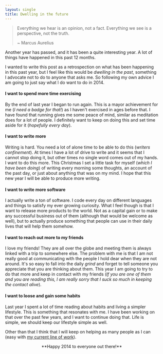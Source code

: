 ```yaml
---
layout: single
title: Dwelling in the future
---
```

> Everything we hear is an opinion, not a fact.
> Everything we see is a perspective, not the truth.
>
> ~ Marcus Aurelius

Another year has passed, and it has been a quite interesting year. A lot of things have happened in this past 12 months.

I wanted to write this post as a retrospection on what has been happening in this past year, but I feel like this would be *dwelling in the past*, something I advocate not to do to anyone that asks me. So following my own advice I am going to just say what I do want to do in 2014.

#### I want to spend more time exercising

By the end of last year I began to run again. This is a mayor achievement for me (*I need a badge for that!*) as I haven't exercised in ages before that. I have found that running gives me some peace of mind, similar as meditation does for a lot of people. I definitely want to keep on doing this and set time aside for it (*hopefully every day*).

#### I want to write more

Writing is hard. You need a lot of alone time to be able to do this (*writers confinement*). At times I have a lot of drive to write and it seems that I cannot stop doing it, but other times  no single word comes out of my hands. I want to do this more. This Christmas I set a little task for myself (*which I have been doing*) of writing every morning some thoughts, an account of the past day, or just about anything that was on my mind. I hope that this new year I will be able to produce more writing.


#### I want to write more software

I actually write a ton of software. I code every day on different languages and things to satisfy my ever growing curiosity. What I feel though is that I want to release more products to the world. Not as a capital gain or to make any successful business out of them (although that would be welcome as well), but to actually produce something that people can use in their daily lives that will help them somehow.

#### I want to reach out more to my friends

I love my friends! They are all over the globe and meeting them is always linked with a trip to somewhere else. The problem with me is that I am not really good at communicating with the people I hold dear when they are not around. It's so easy to fall into the daily *grind* and forget to tell someone you appreciate that you are thinking about them. This year I am going to try to do that more and keep in contact with my friends (*If you are one of them and you are reading this, I am really sorry that I suck so much in keeping the contact alive*).

#### I want to loose and gain some habits

Last year I spent a lot of time reading about habits and living a simpler lifestyle. This is something that resonates with me. I have been working on that over the past few years, and I want to continue doing that. Life is simple, we should keep our lifestyle simple as well.

Other than that I think that I will keep on helping as many people as I can (easy with [my current line of work](http://makersacademy.com)).

<center>**Happy 2014 to everyone out there!**</center>
